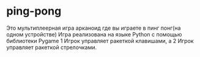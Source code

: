 # ping-pong
Это мультиплеерная игра арканоид где вы играете в пинг понг(на одном устройстве)
Игра реализована на языке Python с помощью библиотеки Pygame
1 Игрок управляет ракеткой клавишами, а 2 Игрок управляет ракеткой стрелочками.
